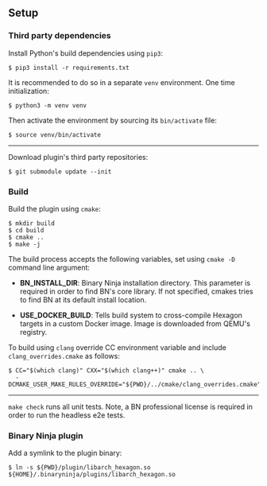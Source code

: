 ## Setup

### Third party dependencies

Install Python's build dependencies using `pip3`:

```
$ pip3 install -r requirements.txt
```

It is recommended to do so in a separate `venv` environment. One time
initialization:

```
$ python3 -m venv venv
```

Then activate the environment by sourcing its `bin/activate` file:

```
$ source venv/bin/activate
```

---

Download plugin's third party repositories:

```
$ git submodule update --init
```

### Build

Build the plugin using `cmake`:

```
$ mkdir build
$ cd build
$ cmake ..
$ make -j
```

The build process accepts the following variables, set using `cmake -D` command
line argument:

- **BN_INSTALL_DIR**: Binary Ninja installation directory. This parameter is
  required in order to find BN's core library. If not specified, cmakes tries
  to find BN at its default install location.

- **USE_DOCKER_BUILD**: Tells build system to cross-compile Hexagon targets in
  a custom Docker image. Image is downloaded from QEMU's registry.

To build using `clang` override CC environment variable and include
`clang_overrides.cmake` as follows:

```
$ CC="$(which clang)" CXX="$(which clang++)" cmake .. \
  -DCMAKE_USER_MAKE_RULES_OVERRIDE="${PWD}/../cmake/clang_overrides.cmake"
```

---

`make check` runs all unit tests. Note, a BN professional license is required in
order to run the headless e2e tests.

### Binary Ninja plugin

Add a symlink to the plugin binary:

```
$ ln -s ${PWD}/plugin/libarch_hexagon.so ${HOME}/.binaryninja/plugins/libarch_hexagon.so
```
